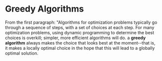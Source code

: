 # Greedy Algorithms

From the first paragraph: "Algorithms for optimization problems typically go through a sequence of steps, with a set of choices at each step. For many optimization problems, using dynamic programming to determine the best choices is overkill; simpler, more efficient algorithms will do. a **greedy algorithm** always makes the choice that looks best at the moment--that is, it makes a locally optimal choice in the hope that this will lead to a globally optimal solution.
